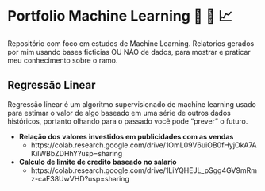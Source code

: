 <h1>Portfolio Machine Learning 🤖 📖 📈</h1>
<p>Repositório com foco em estudos de Machine Learning. Relatorios gerados por mim usando bases ficticias OU NÃO de dados, para mostrar e praticar meu conhecimento sobre o ramo.</p>

<h2>Regressão Linear</h2>
<p>Regressão linear é um algoritmo supervisionado de machine learning usado para estimar o valor de algo baseado em uma série de outros dados históricos, portanto olhando para o passado você pode “prever” o futuro.</p>

<ul>
  <li><b>Relação dos valores investidos em publicidades com as vendas</b>  
    <ul>
      <li>https://colab.research.google.com/drive/1OmL09V6uiOB0fHyjOkA7AKilWBbZDHhY?usp=sharing</li>
    </ul>
  </li>
  <li><b>Calculo de limite de credito baseado no salario</b> 
    <ul>
      <li>https://colab.research.google.com/drive/1LiYQHEJL_pSgg4GV9mRmz-caF38UwVHD?usp=sharing</li>
    </ul>
  </li>    
</ul>





